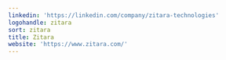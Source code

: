 ```yaml
---
linkedin: 'https://linkedin.com/company/zitara-technologies'
logohandle: zitara
sort: zitara
title: Zitara
website: 'https://www.zitara.com/'
---
```

